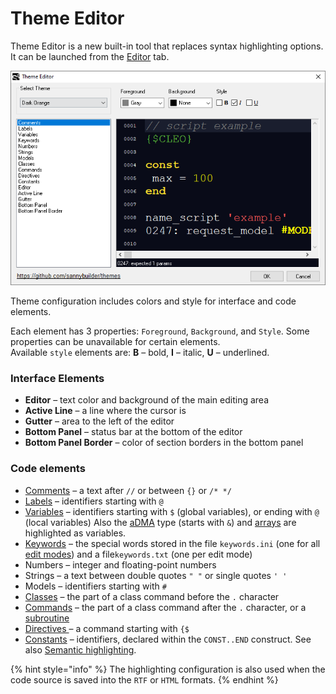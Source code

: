 # Theme Editor

Theme Editor is a new built-in tool that replaces syntax highlighting options. It can be launched from the [Editor](editor.md#color-theme) tab.

![](../../.gitbook/assets/theme-editor-en.png)

Theme configuration includes colors and style for interface and code elements.

Each element has 3 properties: `Foreground`, `Background`, and `Style`. Some properties can be unavailable for certain elements.  
Available `style` elements are: **B** – bold, **I** – italic, **U** – underlined.

### **Interface Elements**

* **Editor** – text color and background of the main editing area
* **Active Line** – a line where the cursor is
* **Gutter** – area to the left of the editor
* **Bottom Panel** – status bar at the bottom of the editor
* **Bottom Panel Border** – color of section borders in the bottom panel

### Code elements

* [Comments](../../coding/comments.md) – a text after `//` or between `{}` or `/* */`
* [Labels](../../coding/data-types.md) – identifiers starting with `@`
* [Variables](../../coding/variables.md) – identifiers starting with `$` \(global variables\), or ending with `@` \(local variables\) Also the [aDMA](../../coding/data-types.md) type \(starts with `&`\) and [arrays](../../coding/arrays.md) are highlighted as variables.
* [Keywords](../../coding/keywords.md) – the special words stored in the file `keywords.ini` \(one for all [edit modes](../../edit-modes/)\) and a file`keywords.txt` \(one per edit mode\)
* Numbers – integer and floating-point numbers
* Strings – a text between double quotes `" "` or single quotes `' '`
* Models – identifiers starting with `#`
* [Classes](../../coding/classes.md) – the part of a class command before the `.` character
* [Commands](../../coding/classes.md) – the part of a class command after the `.` character, or a [subroutine](../../coding/data-types.md#labels)
* [Directives ](../../coding/directives.md)– a command starting with `{$`
* [Constants](../../coding/constants.md) – identifiers, declared within the `CONST..END` construct. See also [Semantic highlighting](editor.md#editor-configuration).

{% hint style="info" %}
The highlighting configuration is also used when the code source is saved into the `RTF` or `HTML` formats.
{% endhint %}

